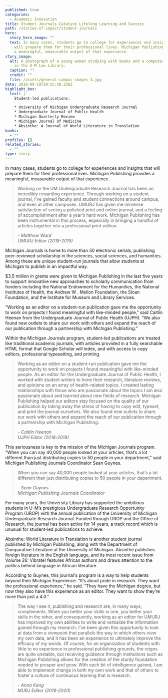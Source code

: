 ```yaml
---
published: true
categories:
  - Academic Innovation
title: Student Journals Catalyze Lifelong Learning and Success
path: /stories-of-impact/student-journals
hero:
  story_hero_image: ""
  text: In many cases, students go to college for experiences and insights that
    will prepare them for their professional lives. Michigan Publishing provides
    a meaningful, measurable output of that experience.
story_image:
  alt: A photograph of a young woman studying with books and a computer at a table
    in the U-M Law Library.
  caption: ""
  credit: ""
  file: /assets/general-campus-images-3.jpg
date: 2019-09-19T20:55:18.258Z
highlight_box:
  text: |-
    Student-led publications:

    * University of Michigan Undergraduate Research Journal
    * Undergraduate Journal of Public Health
    * Michigan Quarterly Review
    * Michigan Journal of Medicine
    * Absinthe: A Journal of World Literature in Translation
books:
  - ""
profiles: []
related_stories:
  - ""
type: story
---
```

In many cases, students go to college for experiences and insights that will prepare them for their professional lives. Michigan Publishing provides a meaningful, measurable output of that experience.

<blockquote class="quote full yellow"><p>Working on the UM Undergraduate Research Journal has been an incredibly rewarding experience. Through working on a student journal, I’ve gained faculty and student connections around campus, and even at other campuses. UMURJ has given me immense satisfaction of seeing a polished print and online journal, and a feeling of accomplishment after a year’s hard work. Michigan Publishing has been instrumental in this process, especially in bringing a handful of articles together into a professional print edition.</p><footer><cite>- Matthew Ward<br>UMURJ Editor (2018-2019)</cite></footer></blockquote>

Michigan Journals is home to more than 30 electronic serials, publishing peer-reviewed scholarship in the sciences, social sciences, and humanities. Among these are unique student-run journals that allow students at Michigan to publish in an impactful way. 

<div class="lg:float-right lg:-mr-64 lg:w-3/5 border-l-8 border-sea-blue px-6 pt-6 ml-6 mb-4" markdown="1">$3.5 million in grants were given to Michigan Publishing in the last five years to support innovative new approaches to scholarly communication from funders including the National Endowment for the Humanities, the National Institutes of Health, the Andrew W . Mellon Foundation, the Sloan Foundation, and the Institute for Museum and Library Services.</div>

“Working as an editor on a student-run publication gave me the opportunity to work on projects I found meaningful with like-minded people,” said Caitlin Heenan from the Undergraduate Journal of Public Health (UJPH). “We also found new outlets to share our work with others and expand the reach of our publication through a partnership with Michigan Publishing.”

Within the Michigan Journals program, student-led publications are treated like traditional academic journals, with articles provided in a fully searchable HTML format that Google Scholar will index, and with access to copy editors, professional typesetting, and printing.

<blockquote class="quote full blue"><p>Working as an editor on a student-run publication gave me the opportunity to work on projects I found meaningful with like-minded people. As an editor for the Undergraduate Journal of Public Health, I worked with student writers to hone their research, literature reviews, and opinions on an array of health-related topics. I created lasting relationships with those who are passionate about the topics I am also passionate about and learned about new fields of research. Michigan Publishing helped our editors stay focused on the quality of our publication by taking away the stress of having to copy edit, typeset, and print the journal ourselves. We also found new outlets to share our work with others and expand the reach of our publication through a partnership with Michigan Publishing.</p><footer><cite>- Caitlin Heenan<br>UJPH Editor (2018-2019)</cite></footer></blockquote>

This seriousness is key to the mission of the Michigan Journals program. “When you can say 40,000 people looked at your articles, that’s a lot different than just distributing copies to 50 people in your department,” said Michigan Publishing Journals Coordinator Sean Guynes.

<blockquote class="quote floated yellow"><p>When you can say 40,000 people looked at your articles, that’s a lot different than
just distributing copies to 50 people in your department.</p><footer><cite>- Sean Guynes<br>Michigan Publishing Journals Coordinator</cite></footer></blockquote>

For many years, the University Library has supported the ambitious students in U-M’s prestigious Undergraduate Research Opportunity Program (UROP) with the annual publication of the University of Michigan Undergraduate Research Journal. Funded through UROP and the Office of Research, the journal has been active for 14 years, a track record which is unusual for student-led publications to achieve. 

Absinthe: World Literature in Translation is another student journal published by Michigan Publishing, along with the Department of Comparative Literature at the University of Michigan. Absinthe publishes foreign literature in the English language, and its most recent issue from Volume 26: Vibrate! features African authors and draws attention to the politics behind language in African literature.

According to Guynes, this journal's program is a way to help students beyond their Michigan Experience. “It’s about pride in research. They want the professional experience,” he said.  “They have the Michigan degree, but now they also have this experience as an editor. They want to show they’re more than just a 4.0.”

<blockquote class="quote full blue"><p>The way I see it, publishing and research are, in many ways, complements. When you better your skills in one, you better your skills in the other, and consequently, working as an editor for UMURJ has improved my own abilities to write and verbalize the information gained through my research. I’ve been given this opportunity to look at data from a viewpoint that parallels the way in which others view my own data, and it has been an experience to ultimately improve the efficacy of my words. Of course, for an organization of students with little to no experience in professional publishing grounds, the reigns are quite unstable, but receiving guidance through institutions such as Michigan Publishing allows for the creation of the sturdy foundation needed to prosper and grow. With each bit of intelligence gained, I am able to implement change in both my own work and that of others to foster a culture of continuous learning that is research. 

</p><footer><cite>- Anna Kang<br>MURJ Editor (2019-2020)</cite></footer></blockquote>
